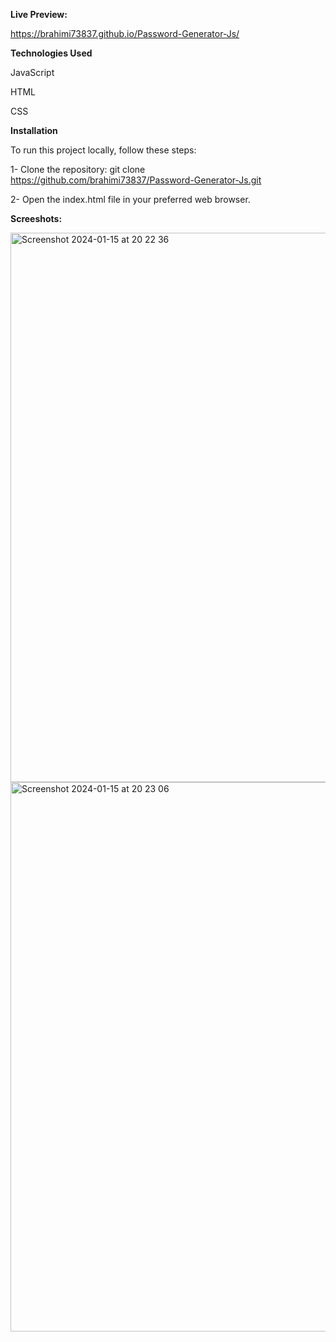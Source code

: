 **Live Preview:** 

https://brahimi73837.github.io/Password-Generator-Js/



**Technologies Used**

JavaScript

HTML

CSS

**Installation**

To run this project locally, follow these steps:

1- Clone the repository: git clone https://github.com/brahimi73837/Password-Generator-Js.git

2- Open the index.html file in your preferred web browser.


**Screeshots:**




<img width="879" alt="Screenshot 2024-01-15 at 20 22 36" src="https://github.com/brahimi73837/Password-Generator-Js/assets/147160890/caa748b0-e889-45cd-9ff6-ce2cc9078d36">





<img width="879" alt="Screenshot 2024-01-15 at 20 23 06" src="https://github.com/brahimi73837/Password-Generator-Js/assets/147160890/acb146f5-b3ab-4efb-a30c-4a2cd68aa921">
